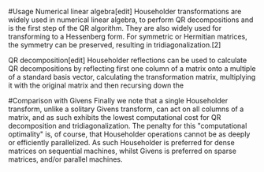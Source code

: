 #Usage
Numerical linear algebra[edit]
Householder transformations are widely used in numerical linear algebra, to perform QR decompositions and is the first step of the QR algorithm. They are also widely used for transforming to a Hessenberg form. For symmetric or Hermitian matrices, the symmetry can be preserved, resulting in tridiagonalization.[2]

QR decomposition[edit]
Householder reflections can be used to calculate QR decompositions by reflecting first one column of a matrix onto a multiple of a standard basis vector, calculating the transformation matrix, multiplying it with the original matrix and then recursing down the 

#Comparison with Givens
Finally we note that a single Householder transform, unlike a solitary Givens transform, can act on all columns of a matrix, and as such exhibits the lowest computational cost for QR decomposition and tridiagonalization. The penalty for this "computational optimality" is, of course, that Householder operations cannot be as deeply or efficiently parallelized. As such Householder is preferred for dense matrices on sequential machines, whilst Givens is preferred on sparse matrices, and/or parallel machines.